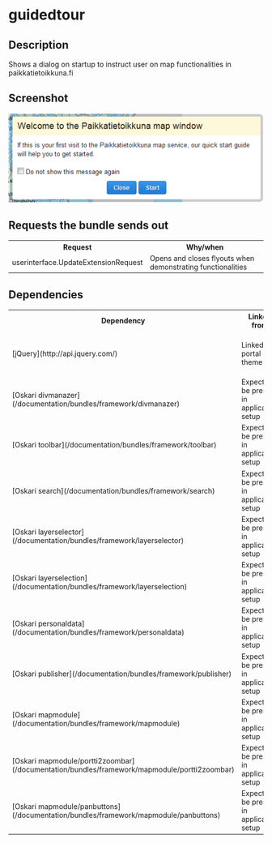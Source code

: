 # guidedtour

## Description

Shows a dialog on startup to instruct user on map functionalities in paikkatietoikkuna.fi

## Screenshot

![screenshot](guidedtour.png)

## Requests the bundle sends out

<table class="table">
  <tr>
    <th>Request</th><th>Why/when</th>
  </tr>
  <tr>
    <td>userinterface.UpdateExtensionRequest</td><td>Opens and closes flyouts when demonstrating functionalities</td>
  </tr>
</table>

## Dependencies

<table class="table">
  <tr>
    <th>Dependency</th><th>Linked from</th><th>Purpose</th>
  </tr>
  <tr>
    <td> [jQuery](http://api.jquery.com/) </td>
    <td> Linked in portal theme </td>
    <td> Used to create the component UI from begin to end</td>
  </tr>
  <tr>
    <td> [Oskari divmanazer](/documentation/bundles/framework/divmanazer) </td>
    <td> Expects to be present in application setup </td>
    <td> Needed for flyout/tile functionality</td>
  </tr>
  <tr>
    <td> [Oskari toolbar](/documentation/bundles/framework/toolbar) </td>
    <td> Expects to be present in application setup </td>
    <td> Needed for demonstrating functionality</td>
  </tr>
  <tr>
    <td> [Oskari search](/documentation/bundles/framework/search) </td>
    <td> Expects to be present in application setup </td>
    <td> Needed for demonstrating functionality</td>
  </tr>
  <tr>
    <td> [Oskari layerselector](/documentation/bundles/framework/layerselector) </td>
    <td> Expects to be present in application setup </td>
    <td> Needed for demonstrating functionality</td>
  </tr>
  <tr>
    <td> [Oskari layerselection](/documentation/bundles/framework/layerselection) </td>
    <td> Expects to be present in application setup </td>
    <td> Needed for demonstrating functionality</td>
  </tr>
  <tr>
    <td> [Oskari personaldata](/documentation/bundles/framework/personaldata) </td>
    <td> Expects to be present in application setup </td>
    <td> Needed for demonstrating functionality</td>
  </tr>
  <tr>
    <td> [Oskari publisher](/documentation/bundles/framework/publisher) </td>
    <td> Expects to be present in application setup </td>
    <td> Needed for demonstrating functionality</td>
  </tr>
  <tr>
    <td> [Oskari mapmodule](/documentation/bundles/framework/mapmodule) </td>
    <td> Expects to be present in application setup </td>
    <td> Needed for demonstrating functionality</td>
  </tr>
  <tr>
    <td> [Oskari mapmodule/portti2zoombar](/documentation/bundles/framework/mapmodule/portti2zoombar) </td>
    <td> Expects to be present in application setup </td>
    <td> Needed for demonstrating functionality</td>
  </tr>
  <tr>
    <td> [Oskari mapmodule/panbuttons](/documentation/bundles/framework/mapmodule/panbuttons) </td>
    <td> Expects to be present in application setup </td>
    <td> Needed for demonstrating functionality</td>
  </tr>
</table>